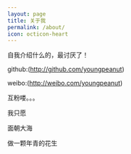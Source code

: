```yaml
---
layout: page
title: 关于我
permalink: /about/
icon: octicon-heart
---
```


自我介绍什么的，最讨厌了！



github:(http://github.com/youngpeanut)

weibo:(http://weibo.com/youngpeanut)

互粉喽。。。

我只愿

面朝大海

做一颗年青的花生
